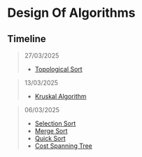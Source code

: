 # Design Of Algorithms

## Timeline
> 27/03/2025
>- [Topological Sort](/topological_sort.c)

> 13/03/2025
>- [Kruskal Algorithm](/Kruskal_spanning.c)

> 06/03/2025
>-  [Selection Sort](/sorts/selectionSort.c)
>-  [Merge Sort](/sorts/mergeSort.c)
>-  [Quick Sort](/sorts/quickSort.c)
>-  [Cost Spanning Tree](/costSpanningTree.c)
